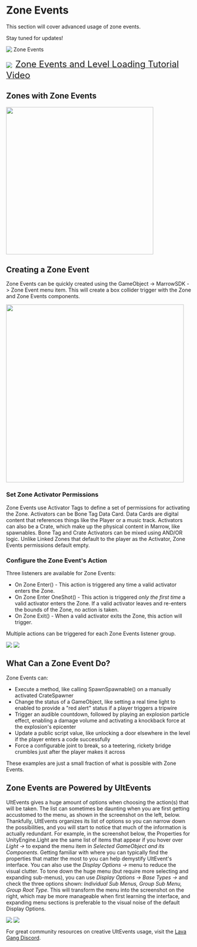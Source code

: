 # Zone Events

This section will cover advanced usage of zone events.

Stay tuned for updates!

<img src="./Images/zone-icon.png" valign="middle" style="padding-bottom: 4px"> Zone Events

<img src="./Images/icon_marrow_video.png" valign="middle" style="margin: 0px 5px 5px 0px"/> <a href="https://www.youtube.com/watch?v=mckRH8cNSRU"><font size="5">Zone Events and Level Loading Tutorial Video</font></a> 

## Zones with Zone Events

<img src="./Images/Zones/activate_null_spawner_zoneevent.png" width="400">

## Creating a Zone Event
Zone Events can be quickly created using the GameObject -> MarrowSDK -> Zone Event menu item.  This will create a box collider trigger with the Zone and Zone Events components.  

<img src="./Images/Zones/zone_event_menu.png" width="483">

### Set Zone Activator Permissions 
Zone Events use Activator Tags to define a set of permissions for activating the Zone.  Activators can be Bone Tag Data Card.  Data Cards are digital content that references things like the Player or a music track.  Activators can also be a Crate, which make up the physical content in Marrow, like spawnables.  Bone Tag and Crate Activators can be mixed using AND/OR logic.  Unlike Linked Zones that default to the player as the Activator, Zone Events permissions default empty.

### Configure the Zone Event's Action
Three listeners are available for Zone Events:
- On Zone Enter() - This action is triggered any time a valid activator enters the Zone.
- On Zone Enter OneShot() - This action is triggered <i>only the first time</i> a valid activator enters the Zone.  If a valid activator leaves and re-enters the bounds of the Zone, no action is taken.
- On Zone Exit() - When a valid activator exits the Zone, this action will trigger.

Multiple actions can be triggered for each Zone Events listener group.

<img src="./Images/Zones/zone_event_default.png" valign="top"> <img src="./Images/Zones/zone_event_actions.png" valign="top">

## What Can a Zone Event Do?
Zone Events can:
- Execute a method, like calling SpawnSpawnable() on a manually activated CrateSpawner
- Change the status of a GameObject, like setting a real time light to enabled to provide a "red alert" status if a player triggers a tripwire
- Trigger an audible countdown, followed by playing an explosion particle effect, enabling a damage volume and activating a knockback force at the explosion's epicenter
- Update a public script value, like unlocking a door elsewhere in the level if the player enters a code successfully
- Force a configurable joint to break, so a teetering, rickety bridge crumbles just after the player makes it across

These examples are just a small fraction of what is possible with Zone Events.

## Zone Events are Powered by UltEvents

UltEvents gives a huge amount of options when choosing the action(s) that will be taken.  The list can sometimes be daunting when you are first getting accustomed to the menu, as shown in the screenshot on the left, below.  Thankfully, UltEvents organizes its list of options so you can narrow down the possibilities, and you will start to notice that much of the information is actually redundant.  For example, in the screenshot below, the Properties for UnityEngine.Light are the same list of items that appear if you hover over <i>Light -></i> to expand the menu item in <i>Selected GameObject and its Components</i>.  Getting familiar with where you can typically find the properties that matter the most to you can help demystify UltEvent's interface.  You can also use the <i>Display Options -></i> menu to reduce the visual clutter.  To tone down the huge menu (but require more selecting and expanding sub-menus), you can use <i>Display Options -> Base Types -></i> and check the three options shown: <i>Individual Sub Menus, Group Sub Menu, Group Root Type</i>.  This will transform the menu into the screenshot on the right, which may be more manageable when first learning the interface, and expanding menu sections is preferable to the visual noise of the default Display Options.

<img src="./Images/Zones/zone_event_ultevents.png" valign="top"> <img src="./Images/Zones/zone_event_ultevents_tidy.png"  valign="top">

For great community resources on creative UltEvents usage, visit the <a href="https://slz.gg/lavagang">Lava Gang Discord</a>.
